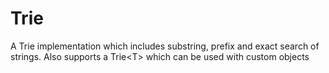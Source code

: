 Trie
====

A Trie implementation which includes substring, prefix and exact search of strings. Also supports a Trie&lt;T> which can be used with custom objects
